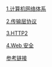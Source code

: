 <a href="https://github.com/linzhi-linzhi/Blob/issues/23">1.计算机网络体系</a> <br>

<a href="https://github.com/linzhi-linzhi/Blob/issues/24">2.传输层协议</a> <br>

<a href="https://github.com/linzhi-linzhi/Blob/issues/25">3.HTTP2</a> <br>

<a href="https://github.com/linzhi-linzhi/Blob/issues/26">4.Web 安全</a>  <br>

[参考链接](https://tsejx.github.io/javascript-guidebook/computer-networks)
